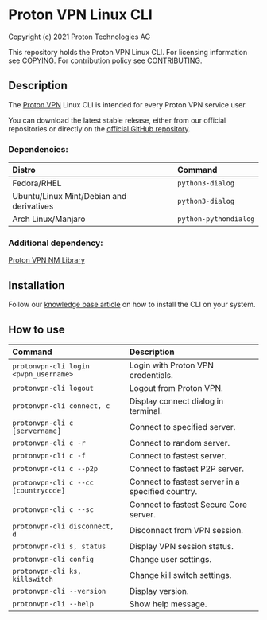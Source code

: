 # Proton VPN Linux CLI

Copyright (c) 2021 Proton Technologies AG

This repository holds the Proton VPN Linux CLI.
For licensing information see [COPYING](COPYING.md).
For contribution policy see [CONTRIBUTING](CONTRIBUTING.md).

## Description
The [Proton VPN](https://protonvpn.com) Linux CLI is intended for every Proton VPN service user.

You can download the latest stable release, either from our official repositories or directly on the [official GitHub repository](https://github.com/ProtonVPN/linux-cli/releases/latest).

### Dependencies:
| **Distro**                              | **Command**                                                                                                     |
|:----------------------------------------|:----------------------------------------------------------------------------------------------------------------|
|Fedora/RHEL                              | `python3-dialog` |
|Ubuntu/Linux Mint/Debian and derivatives | `python3-dialog` |
|Arch Linux/Manjaro                       | `python-pythondialog` |

### Additional dependency:
[Proton VPN NM Library](https://github.com/ProtonVPN/protonvpn-nm-lib)

## Installation
Follow our [knowledge base article](https://protonvpn.com/support/linux-vpn-tool/) on how to install the CLI on your system.

## How to use

| **Command**                           | **Description**                                       |
|:--------------------------------------|:------------------------------------------------------|
|`protonvpn-cli login <pvpn_username>`  | Login with Proton VPN credentials.                     |
|`protonvpn-cli logout`                 | Logout from Proton VPN.                                |
|`protonvpn-cli connect, c`             | Display connect dialog in terminal.                  |
|`protonvpn-cli c [servername]`         | Connect to specified server.                          |
|`protonvpn-cli c -r`                   | Connect to random server.                             |
|`protonvpn-cli c -f`                   | Connect to fastest server.                            |
|`protonvpn-cli c --p2p`                | Connect to fastest P2P server.                        |
|`protonvpn-cli c --cc [countrycode]`   | Connect to fastest server in a specified country.     |
|`protonvpn-cli c --sc`                 | Connect to fastest Secure Core server.                |
|`protonvpn-cli disconnect, d`          | Disconnect from VPN session.                          |
|`protonvpn-cli s, status`              | Display VPN session status.                           |
|`protonvpn-cli config`                 | Change user settings.                                 |
|`protonvpn-cli ks, killswitch`         | Change kill switch settings.                          |
|`protonvpn-cli --version`              | Display version.                                      |
|`protonvpn-cli --help`                 | Show help message.                                    |
